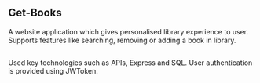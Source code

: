 ## Get-Books
A website application which gives personalised library experience to user. Supports features like searching, removing or adding a book in library. 
##
Used key technologies such as APIs, Express and SQL. User authentication is provided using JWToken. 
